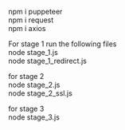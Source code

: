 <!-- First install the following packages -->
npm i puppeteer <br />
npm i request <br />
npm i axios <br />

For stage 1 run the following files <br />
node stage_1.js <br />
node stage_1_redirect.js <br />

for stage 2 <br />
node stage_2.js <br />
node stage_2_ssl.js <br />

for stage 3 <br />
node stage_3.js <br />